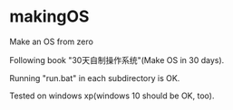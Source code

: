 # makingOS
Make an OS from zero

Following book "30天自制操作系统"(Make OS in 30 days).

Running "run.bat" in each subdirectory is OK.

Tested on windows xp(windows 10 should be OK, too).
